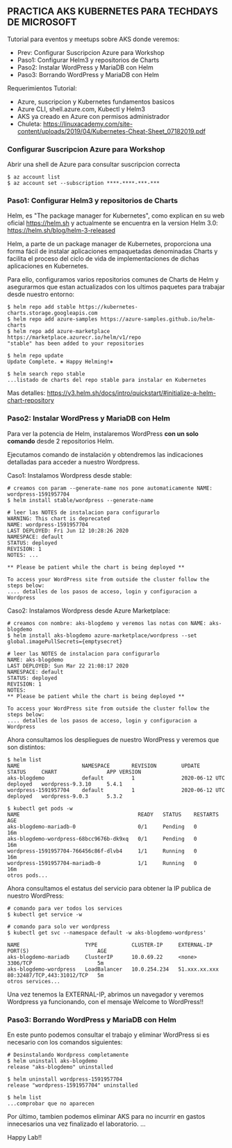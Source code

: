 **PRACTICA AKS KUBERNETES PARA TECHDAYS DE MICROSOFT**
-------------------------------------------------------

Tutorial para eventos y meetups sobre AKS donde veremos:

- Prev: Configurar Suscripcion Azure para Workshop
- Paso1: Configurar Helm3 y repositorios de Charts 
- Paso2: Instalar WordPress y MariaDB con Helm
- Paso3: Borrando WordPress y MariaDB con Helm

Requerimientos Tutorial:

- Azure, suscripcion y Kubernetes fundamentos basicos
- Azure CLI, shell.azure.com, Kubectl y Helm3
- AKS ya creado en Azure con permisos administrador
- Chuleta: https://linuxacademy.com/site-content/uploads/2019/04/Kubernetes-Cheat-Sheet_07182019.pdf

### Configurar Suscripcion Azure para Workshop

Abrir una shell de Azure para consultar suscripcion correcta
```
$ az account list
$ az account set --subscription ****-****-***-***
```

### Paso1: Configurar Helm3 y repositorios de Charts 

Helm, es "The package manager for Kubernetes", como explican en su web oficial https://helm.sh y actualmente se encuentra en la version Helm 3.0: https://helm.sh/blog/helm-3-released

Helm, a parte de un package manager de Kubernetes, proporciona una forma fácil de instalar aplicaciones empaquetadas denominadas Charts y facilita el proceso del ciclo de vida de implementaciones de dichas aplicaciones en Kubernetes.

Para ello, configuramos varios repositorios comunes de Charts de Helm y asegurarmos que estan actualizados con los ultimos paquetes para trabajar desde nuestro entorno: 
```
$ helm repo add stable https://kubernetes-charts.storage.googleapis.com
$ helm repo add azure-samples https://azure-samples.github.io/helm-charts
$ helm repo add azure-marketplace https://marketplace.azurecr.io/helm/v1/repo
"stable" has been added to your repositories

$ helm repo update
Update Complete. ⎈ Happy Helming!⎈

$ helm search repo stable
...listado de charts del repo stable para instalar en Kubernetes
```

Mas detalles: https://v3.helm.sh/docs/intro/quickstart/#initialize-a-helm-chart-repository


### Paso2: Instalar WordPress y MariaDB con Helm

Para ver la potencia de Helm, instalaremos WordPress **con un solo comando** desde 2 repositorios Helm.

Ejecutamos comando de instalación y obtendremos las indicaciones detalladas para acceder a nuestro Wordpress.

Caso1: Instalamos Wordpress desde stable:
```
# creamos con param --generate-name nos pone automaticamente NAME: wordpress-1591957704
$ helm install stable/wordpress --generate-name

# leer las NOTES de instalacion para configurarlo 
WARNING: This chart is deprecated
NAME: wordpress-1591957704
LAST DEPLOYED: Fri Jun 12 10:28:26 2020
NAMESPACE: default
STATUS: deployed
REVISION: 1
NOTES: ...

** Please be patient while the chart is being deployed **

To access your WordPress site from outside the cluster follow the steps below:
.... detalles de los pasos de acceso, login y configuracion a Wordpress
```

Caso2: Instalamos Wordpress desde Azure Marketplace:
```
# creamos con nombre: aks-blogdemo y veremos las notas con NAME: aks-blogdemo
$ helm install aks-blogdemo azure-marketplace/wordpress --set global.imagePullSecrets={emptysecret}

# leer las NOTES de instalacion para configurarlo 
NAME: aks-blogdemo
LAST DEPLOYED: Sun Mar 22 21:08:17 2020
NAMESPACE: default
STATUS: deployed
REVISION: 1
NOTES:
** Please be patient while the chart is being deployed **

To access your WordPress site from outside the cluster follow the steps below:
.... detalles de los pasos de acceso, login y configuracion a Wordpress
```

Ahora consultamos los despliegues de nuestro WordPress y veremos que son distintos:
```
$ helm list
NAME                    NAMESPACE       REVISION        UPDATE         STATUS     CHART                APP VERSION
aks-blogdemo            default         1               2020-06-12 UTC deployed   wordpress-9.3.10     5.4.1
wordpress-1591957704    default         1               2020-06-12 UTC deployed   wordpress-9.0.3      5.3.2

$ kubectl get pods -w
NAME                                      READY   STATUS    RESTARTS   AGE
aks-blogdemo-mariadb-0                    0/1     Pending   0          16m
aks-blogdemo-wordpress-68bcc9676b-dk9xq   0/1     Pending   0          16m
wordpress-1591957704-766456c86f-dlvb4     1/1     Running   0          16m
wordpress-1591957704-mariadb-0            1/1     Running   0          16m
otros pods...
```

Ahora consultamos el estatus del servicio para obtener la IP publica de nuestro WordPress:

```
# comando para ver todos los services
$ kubectl get service -w

# comando para solo ver wordpress
$ kubectl get svc --namespace default -w aks-blogdemo-wordpress'

NAME                     TYPE           CLUSTER-IP     EXTERNAL-IP     PORT(S)                      AGE
aks-blogdemo-mariadb     ClusterIP      10.0.69.22     <none>          3306/TCP                     5m
aks-blogdemo-wordpress   LoadBalancer   10.0.254.234   51.xxx.xx.xxx   80:32487/TCP,443:31012/TCP   5m
otros services...
```

Una vez tenemos la EXTERNAL-IP, abrimos un navegador y veremos Wordpress ya funcionando, con el mensaje Welcome to WordPress!!

### Paso3: Borrando WordPress y MariaDB con Helm

En este punto podemos consultar el trabajo y eliminar WordPress si es necesario con los comandos siguientes:

```
# Desinstalando Wordpress completamente
$ helm uninstall aks-blogdemo
release "aks-blogdemo" uninstalled

$ helm uninstall wordpress-1591957704
release "wordpress-1591957704" uninstalled

$ helm list
...comprobar que no aparecen
```

Por último, tambien podemos eliminar AKS para no incurrir en gastos innecesarios una vez finalizado el laboratorio.
...

Happy Lab!!

